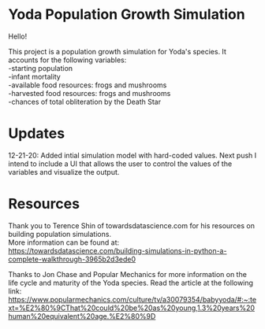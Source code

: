# Yoda Population Growth Simulation

Hello!

This project is a population growth simulation for Yoda's species. It accounts for the following variables:<br />
-starting population<br />
-infant mortality<br />
-available food resources: frogs and mushrooms<br />
-harvested food resources: frogs and mushrooms<br />
-chances of total obliteration by the Death Star<br />

# Updates
12-21-20: Added intial simulation model with hard-coded values. Next push I intend to include a UI that allows the user to control the values of the variables and visualize the output.

# Resources
Thank you to Terence Shin of towardsdatascience.com for his resources on building population simulations.<br /> 
More information can be found at: https://towardsdatascience.com/building-simulations-in-python-a-complete-walkthrough-3965b2d3ede0 <br /> 

Thanks to Jon Chase and Popular Mechanics for more information on the life cycle and maturity of the Yoda species. Read the article at the following link:<br /> 
https://www.popularmechanics.com/culture/tv/a30079354/babyyoda/#:~:text=%E2%80%9CThat%20could%20be%20as%20young,1.3%20years%20human%20equivalent%20age.%E2%80%9D
